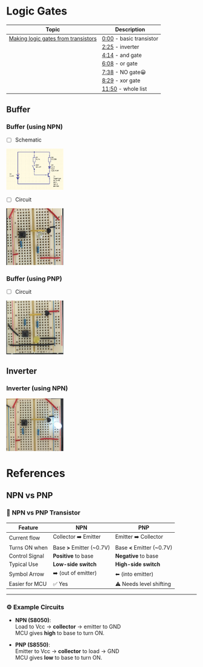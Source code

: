 # Logic Gates

| Topic | Description |
|-|-|
| [Making logic gates from transistors](https://www.youtube.com/watch?v=sTu3LwpF6XI) | [0:00](https://www.youtube.com/watch?v=sTu3LwpF6XI) - basic transistor |
| | [2:25](https://www.youtube.com/watch?v=sTu3LwpF6XI&t=145s) - inverter |
| | [4:14](https://www.youtube.com/watch?v=sTu3LwpF6XI&t=254s)  - and gate |
| | [6:08](https://www.youtube.com/watch?v=sTu3LwpF6XI&t=368s)  - or gate |
| | [7:38](https://www.youtube.com/watch?v=sTu3LwpF6XI&t=458s)  - NO gate😀 |
| | [8:29](https://www.youtube.com/watch?v=sTu3LwpF6XI&t=509s)  - xor gate |
| | [11:50](https://www.youtube.com/watch?v=sTu3LwpF6XI&t=710s)  - whole list |


## Buffer

### Buffer (using NPN)

- [ ] Schematic

<img src=images/s8050_bjt_switch.png width='30%' height='30%' > </img>

- [ ] Circuit

<img src=images/npn_circuit.png width='30%' height='30%' > </img>

### Buffer (using PNP)

- [ ] Circuit

<img src=images/pnp_circuit.png width='30%' height='30%' > </img>



## Inverter

### Inverter (using NPN)

<img src=images/npn_circuit2.png width='30%' height='30%' > </img>

# References

## NPN vs PNP

### 🔄 **NPN vs PNP Transistor**

| Feature          | **NPN**                        | **PNP**                        |
|------------------|--------------------------------|--------------------------------|
| Current flow     | Collector ➡️ Emitter            | Emitter ➡️ Collector            |
| Turns ON when    | Base **>** Emitter (~0.7V)     | Base **<** Emitter (~0.7V)     |
| Control Signal   | **Positive** to base           | **Negative** to base           |
| Typical Use      | **Low-side switch**            | **High-side switch**           |
| Symbol Arrow     | ➡️ (out of emitter)             | ⬅ (into emitter)               |
| Easier for MCU   | ✅ Yes                          | ⚠️ Needs level shifting         |

---

### ⚙️ Example Circuits

- **NPN (S8050)**:  
  Load to Vcc → **collector** → emitter to GND  
  MCU gives **high** to base to turn ON.

- **PNP (S8550)**:  
  Emitter to Vcc → **collector** to load → GND  
  MCU gives **low** to base to turn ON.


